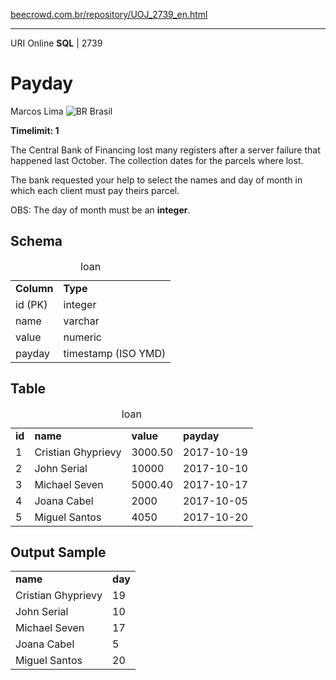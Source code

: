 <p><a href="https://www.beecrowd.com.br/repository/UOJ_2739_en.html">beecrowd.com.br/repository/UOJ_2739_en.html</a></p><hr>
                          <div>
                            <span>URI Online <strong>SQL</strong> | 2739 </span>
                            <h1>Payday</h1>
                            <div>
                              <p>Marcos Lima <img src="https://resources.beecrowd.com.br/gallery/images/flags/br.gif" alt="BR"> Brasil</p>
                            </div>
                            <strong>Timelimit: 1</strong>
                          </div>
                          <div>
                          <div>
                            <p>The Central Bank of Financing lost many registers after a server failure that happened last October. The collection dates for the parcels where lost.</p>
                            <p>The bank requested your help to select the names and day of month in which each client must pay theirs parcel.</p>
                            <p>OBS: The day of month must be an <b>integer</b>.</p>
                          </div>
                          <div>
                          <h2>Schema</h2>
                          <div>
                          <table>
                          <caption>loan</caption>
                          <tbody><tr>
                          <td><strong>Column</strong></td>
                          <td><strong>Type</strong></td>
                        </tr>
                        <tr>
                          <td>id (PK)</td>
                          <td>integer</td>
                        </tr>
                        <tr>
                          <td>name</td>
                          <td>varchar</td>
                        </tr>
                        <tr>
                          <td>value</td>
                          <td>numeric</td>
                        </tr>
                        <tr>
                          <td>payday</td>
                          <td>timestamp (ISO YMD)</td>
                        </tr>
                      </tbody></table>
                    </div>
                  </div>
                  <div>
                  <h2>Table</h2>
                  <div>
                  <table>
                  <caption>loan</caption>
                  <tbody><tr>
                  <td><strong>id</strong></td>
                  <td><strong>name</strong></td>
                  <td><strong>value</strong></td>
                  <td><strong>payday</strong></td>
                </tr>
                <tr>
                  <td>1</td>
                  <td>Cristian Ghyprievy</td>
                  <td>3000.50</td>
                  <td>2017-10-19</td>
                </tr>
                <tr>
                  <td>2</td>
                  <td>John Serial</td>
                  <td>10000</td>
                  <td>2017-10-10</td>
                </tr>
                <tr>
                  <td>3</td>
                  <td>Michael Seven</td>
                  <td>5000.40</td>
                  <td>2017-10-17</td>
                </tr>
                <tr>
                  <td>4</td>
                  <td>Joana Cabel</td>
                  <td>2000</td>
                  <td>2017-10-05</td>
                </tr>
                <tr>
                  <td>5</td>
                  <td>Miguel Santos</td>
                  <td>4050</td>
                  <td>2017-10-20</td>
                </tr>
              </tbody></table>
            </div>
          </div>
          <div>
          <h2>Output Sample</h2>
          <div>
          <table>
          <tbody><tr>
          <td><strong>name</strong></td>
          <td><strong>day</strong></td>
        </tr>
        <tr>
          <td>Cristian Ghyprievy</td>
          <td>19</td>
        </tr>
        <tr>
          <td>John Serial</td>
          <td>10</td>
        </tr>
        <tr>
          <td>Michael Seven</td>
          <td>17</td>
        </tr>
        <tr>
          <td>Joana Cabel</td>
          <td>5</td>
        </tr>
        <tr>
          <td>Miguel Santos</td>
          <td>20</td>
        </tr>
      </tbody></table>
    </div>
  </div>
  <p>
  </p>
</div>